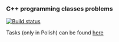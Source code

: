 ### C++ programming classes problems ###

[![Build status](https://ci.appveyor.com/api/projects/status/tnt4q1eu80d8uuwv?svg=true)](https://ci.appveyor.com/project/bazylip/laboratoria-jimp-ii)

Tasks (only in Polish) can be found [here](https://ai.ia.agh.edu.pl/wiki/pl:dydaktyka:jimp2:2017:start "link to the tasks")
